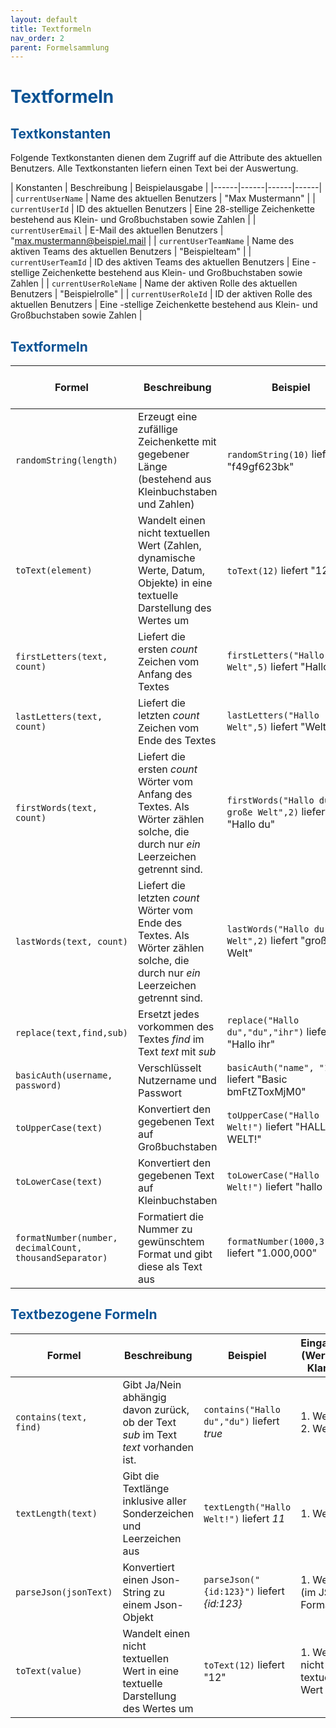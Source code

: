 ```yaml
---
layout: default
title: Textformeln
nav_order: 2
parent: Formelsammlung
---
```


# <span style="color:#0b5394">**Textformeln**</span>

## <span style="color:#0b5394">**Textkonstanten**</span>

Folgende Textkonstanten dienen dem Zugriff auf die Attribute des aktuellen Benutzers.
Alle Textkonstanten liefern einen Text bei der Auswertung.

| Konstanten                | Beschreibung | Beispielausgabe |
|------|------|------|------|
| `currentUserName`         | Name des aktuellen Benutzers | "Max Mustermann"            |
| `currentUserId`           | ID des aktuellen Benutzers | Eine 28-stellige Zeichenkette bestehend aus Klein- und Großbuchstaben sowie Zahlen |
| `currentUserEmail`        | E-Mail des aktuellen Benutzers | "max.mustermann@beispiel.mail |
| `currentUserTeamName`     | Name des aktiven Teams des aktuellen Benutzers | "Beispielteam" |
| `currentUserTeamId`       | ID des aktiven Teams des aktuellen Benutzers  | Eine -stellige Zeichenkette bestehend aus Klein- und Großbuchstaben sowie Zahlen |
| `currentUserRoleName`     | Name der aktiven Rolle des aktuellen Benutzers | "Beispielrolle" |
| `currentUserRoleId`     | ID der aktiven Rolle des aktuellen Benutzers | Eine -stellige Zeichenkette bestehend aus Klein- und Großbuchstaben sowie Zahlen |

## <span style="color:#0b5394">**Textformeln**</span>

| Formel | Beschreibung | Beispiel | Eingabewerte (Werte in den Klammern) | Gelieferter Ergebnistyp | 
|------|------|------|------|------|
| `randomString(length)` | Erzeugt eine zufällige Zeichenkette mit gegebener Länge (bestehend aus Kleinbuchstaben und Zahlen) | `randomString(10)` liefert "f49gf623bk" | 1. Wert: Zahl | Text |
| `toText(element)` | Wandelt einen nicht textuellen Wert (Zahlen, dynamische Werte, Datum, Objekte) in eine textuelle Darstellung des Wertes um | `toText(12)` liefert "12" | 1. Wert: nicht-textueller Wert | Text |
| `firstLetters(text, count)` | Liefert die ersten *count* Zeichen vom Anfang des Textes | `firstLetters("Hallo Welt",5)` liefert "Hallo" | 1. Wert: Text, 2. Wert: Zahl | Text |
| `lastLetters(text, count)` | Liefert die letzten *count* Zeichen vom Ende des Textes | `lastLetters("Hallo Welt",5)` liefert "Welt" | 1. Wert: Text, 2. Wert: Zahl | Text |
| `firstWords(text, count)` | Liefert die ersten *count* Wörter vom Anfang des Textes. Als Wörter zählen solche, die durch nur *ein* Leerzeichen getrennt sind. | `firstWords("Hallo du große Welt",2)` liefert "Hallo du" | 1. Wert: Text, 2. Wert: Zahl | Text |
| `lastWords(text, count)` | Liefert die letzten *count* Wörter vom Ende des Textes. Als Wörter zählen solche, die durch nur *ein* Leerzeichen getrennt sind. | `lastWords("Hallo du große Welt",2)` liefert "große Welt" | 1. Wert: Text, 2. Wert: Zahl | Text |
| `replace(text,find,sub)` |  Ersetzt jedes vorkommen des Textes *find* im Text *text* mit *sub* | `replace("Hallo du","du","ihr")` liefert "Hallo ihr" | 1. Wert: Text, 2. Wert: Text, 3. Wert: Text | Text |
| `basicAuth(username, password)` | Verschlüsselt Nutzername und Passwort | `basicAuth("name", "1234")` liefert "Basic bmFtZToxMjM0" | 1. Wert: Text, 2. Wert: Text | Text |
| `toUpperCase(text)` | Konvertiert den gegebenen Text auf Großbuchstaben | `toUpperCase("Hallo Welt!")` liefert "HALLO WELT!" | 1. Wert: Text | Text |
| `toLowerCase(text)` | Konvertiert den gegebenen Text auf Kleinbuchstaben | `toLowerCase("Hallo Welt!")` liefert "hallo welt!" | 1. Wert: Text | Text |
| `formatNumber(number, decimalCount, thousandSeparator)` | Formatiert die Nummer zu gewünschtem Format und gibt diese als Text aus |  `formatNumber(1000,3,true)` liefert "1.000,000" | 1. Wert: Zahl, 2. Wert: Zahl, 3. Wert: Ja/Nein | Text | 

## <span style="color:#0b5394">**Textbezogene Formeln**</span>

| Formel | Beschreibung | Beispiel | Eingabewerte (Werte in den Klammern) | Gelieferter Ergebnistyp | 
|------|------|------|------|------|
| `contains(text, find)` | Gibt Ja/Nein abhängig davon zurück, ob der Text *sub* im Text *text* vorhanden ist. | `contains("Hallo du","du")` liefert *true* | 1. Wert: Text, 2. Wert: Text | Ja/Nein |
| `textLength(text)` |  Gibt die Textlänge inklusive aller Sonderzeichen und Leerzeichen aus | `textLength("Hallo Welt!")` liefert *11* | 1. Wert: Text | Zahl | 
| `parseJson(jsonText)` | Konvertiert einen Json-String zu einem Json-Objekt | `parseJson("{id:123}")` liefert *{id:123}* | 1. Wert: Text (im JSON-Format) | Objekt |
| `toText(value)`| Wandelt einen nicht textuellen Wert in eine textuelle Darstellung des Wertes um | `toText(12)` liefert "12" | 1. Wert: nicht-textueller Wert | Text |